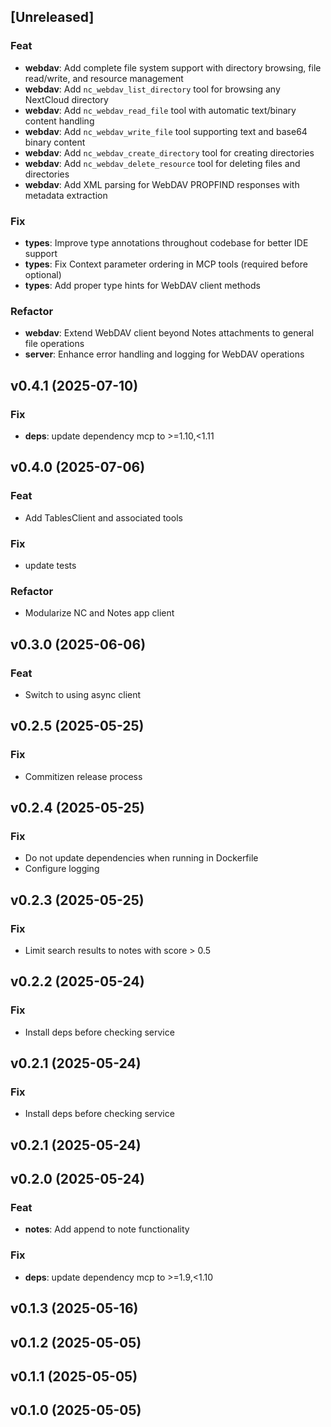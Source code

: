 ## [Unreleased]

### Feat

- **webdav**: Add complete file system support with directory browsing, file read/write, and resource management
- **webdav**: Add `nc_webdav_list_directory` tool for browsing any NextCloud directory
- **webdav**: Add `nc_webdav_read_file` tool with automatic text/binary content handling
- **webdav**: Add `nc_webdav_write_file` tool supporting text and base64 binary content
- **webdav**: Add `nc_webdav_create_directory` tool for creating directories
- **webdav**: Add `nc_webdav_delete_resource` tool for deleting files and directories
- **webdav**: Add XML parsing for WebDAV PROPFIND responses with metadata extraction

### Fix

- **types**: Improve type annotations throughout codebase for better IDE support
- **types**: Fix Context parameter ordering in MCP tools (required before optional)
- **types**: Add proper type hints for WebDAV client methods

### Refactor

- **webdav**: Extend WebDAV client beyond Notes attachments to general file operations
- **server**: Enhance error handling and logging for WebDAV operations

## v0.4.1 (2025-07-10)

### Fix

- **deps**: update dependency mcp to >=1.10,<1.11

## v0.4.0 (2025-07-06)

### Feat

- Add TablesClient and associated tools

### Fix

- update tests

### Refactor

- Modularize NC and Notes app client

## v0.3.0 (2025-06-06)

### Feat

- Switch to using async client

## v0.2.5 (2025-05-25)

### Fix

- Commitizen release process

## v0.2.4 (2025-05-25)

### Fix

- Do not update dependencies when running in Dockerfile
- Configure logging

## v0.2.3 (2025-05-25)

### Fix

- Limit search results to notes with score > 0.5

## v0.2.2 (2025-05-24)

### Fix

- Install deps before checking service

## v0.2.1 (2025-05-24)

### Fix

- Install deps before checking service

## v0.2.1 (2025-05-24)

## v0.2.0 (2025-05-24)

### Feat

- **notes**: Add append to note functionality

### Fix

- **deps**: update dependency mcp to >=1.9,<1.10

## v0.1.3 (2025-05-16)

## v0.1.2 (2025-05-05)

## v0.1.1 (2025-05-05)

## v0.1.0 (2025-05-05)

